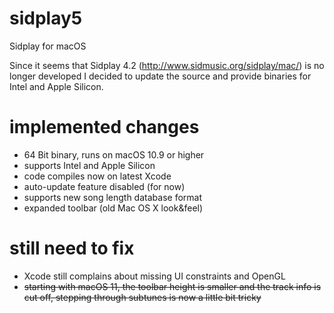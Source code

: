 # sidplay5
Sidplay for macOS

Since it seems that Sidplay 4.2 (http://www.sidmusic.org/sidplay/mac/) is no longer developed I decided to update the source and provide binaries for Intel and Apple Silicon. 

# implemented changes
* 64 Bit binary, runs on macOS 10.9 or higher
* supports Intel and Apple Silicon
* code compiles now on latest Xcode
* auto-update feature disabled (for now)
* supports new song length database format
* expanded toolbar (old Mac OS X look&feel)

# still need to fix
* Xcode still complains about missing UI constraints and OpenGL
* ~~starting with macOS 11, the toolbar height is smaller and the track info is cut off, stepping through subtunes is now a little bit tricky~~

